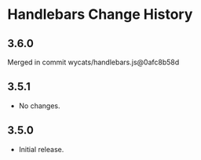 Handlebars Change History
=========================

3.6.0
-----

Merged in commit wycats/handlebars.js@0afc8b58d

3.5.1
-----

* No changes.

3.5.0
-----

* Initial release.
